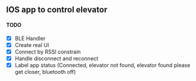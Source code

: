## IOS app to control elevator

#### TODO

- [X] BLE Handler
- [X] Create real UI
- [X] Connect by RSSI constrain
- [X] Handle disconnect and reconnect
- [X] Label app status (Connected, elevator not found, elevator found please get closer, bluetooth off)
